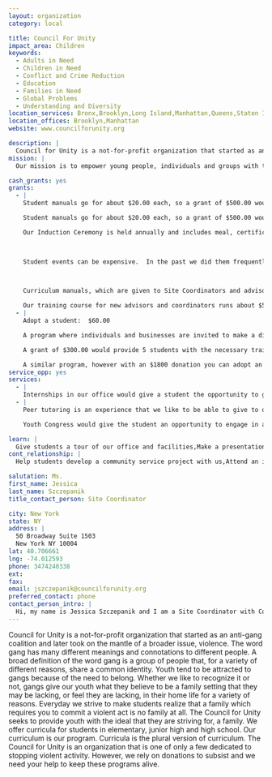 ```yaml
---
layout: organization
category: local

title: Council For Unity
impact_area: Children
keywords: 
  - Adults in Need
  - Children in Need
  - Conflict and Crime Reduction
  - Education
  - Families in Need
  - Global Problems
  - Understanding and Diversity
location_services: Bronx,Brooklyn,Long Island,Manhattan,Queens,Staten Island,Greater New York
location_offices: Brooklyn,Manhattan
website: www.councilforunity.org

description: |
  Council for Unity is a not-for-profit organization that started as an anti-gang coalition and later took on the mantle of a broader issue, violence.  The word gang has many different meanings and connotations to different people. A broad definition of the word gang is a group of people that, for a variety of different reasons, share a common identity. Youth tend to be attracted to gangs because of the need to belong. Whether we like to recognize it or not, gangs give our youth what they believe to be a family setting that they may be lacking, or feel they are lacking, in their home life for a variety of reasons. Everyday we strive to make students realize that a family which requires you to commit a violent act is no family at all. The Council for Unity seeks to provide youth with the ideal that they are striving for, a family. We offer curricula for students in elementary, junior high and high school. Our curriculum is our program. Curricula is the plural version of curriculum. The Council for Unity is an organization that is one of only a few dedicated to stopping violent activity. However, we rely on donations to subsist and we need your help to keep these programs alive.
mission: |
  Our mission is to empower young people, individuals and groups with the skills necessary to promote safety, unity and achievement in schools and communities

cash_grants: yes
grants: 
  - |
    Student manuals go for about $20.00 each, so a grant of $500.00 would provide students in the program with 25 manuals.

    Student manuals go for about $20.00 each, so a grant of $500.00 would provide students in the program with 25 manuals.

    Our Induction Ceremony is held annually and includes meal, certificate and ceremony.  This is our end of year celebration and the cost is about $30.00 a student.  A $1,000 grant would help us send about 33 students to Induction.  Unfortunately, many students do have trouble paying and that is why this is necessary.

    

    Student events can be expensive.  In the past we did them frequently, and recently we have not been able to do many at all with our limited funds.  We would estimate that Leadership training events, college prep programs and college trips usually run about $75.00 a student.  These kinds of trips are beneficial to the student and they are something that has come to be expected of our program. A grant of $1000 would provide us with enough to send about 13 students on a trip that is beneficial for their future.

    

    Curriculum manuals, which are given to Site Coordinators and advisors as a tool for implementing the curriculum, go for about $30.00 each. A grant of $250.00 would give us about eight curriculum manuals.

    Our training course for new advisors and coordinators runs about $50.00 a person (the training course is three days long).  With a $500.00 grant we can train ten new advisors and/or site coordinators.
  - |
    Adopt a student:  $60.00

    A program where individuals and businesses are invited to make a difference in one student’s life.  For $60.00, you can provide a student with a manual and art supplies (also necessary in the program).  You will receive a thank you note as well as a student testimonial at the end of the year.

    A grant of $300.00 would provide 5 students with the necessary training to become inducted members of the Council for Unity.  Adopt a class (30 students): $1,800.00

    A similar program, however with an $1800 donation you can adopt an entire class.  This is equivalent to thirty $60.00 donations.
service_opp: yes
services: 
  - |
    Internships in our office would give a student the opportunity to get a feel for working in an office environment.  The student would be asked to do such tasks as data entry, copying, faxing, filing, answering the phones, as well as general paperwork.  They may be asked to help with fundraising activities or other events.
  - |
    Peer tutoring is an experience that we like to be able to give to our students who struggle with their workload.  As a peer tutor, the student would be expected to tutor another student in a particular subject area.

    Youth Congress would give the student an opportunity to engage in a student led organization, similar to student government.  The student would be invited to represent their school and come to Congress meetings, as well as participate in Congress events.

learn: |
  Give students a tour of our office and facilities,Make a presentation about our organization,Speak over the phone about our work
cont_relationship: |
  Help students develop a community service project with us,Attend an in-school Check Award Assembly if we receive a grant,Help students tell local newspapers and media about their grant and/or project with us,Educate the school by leading a workshop,Collect pennies during the Penny Harvest next fall

salutation: Ms.
first_name: Jessica
last_name: Szczepanik
title_contact_person: Site Coordinator

city: New York
state: NY
address: |
  50 Broadway Suite 1503  
  New York NY 10004
lat: 40.706661
lng: -74.012593
phone: 3474240338
ext: 
fax: 
email: jszczepanik@councilforunity.org
preferred_contact: phone
contact_person_intro: |
  Hi, my name is Jessica Szczepanik and I am a Site Coordinator with Council for Unity as part of their School Based Initiative. The reason that I became involved with this organization is that the more I see of the world, the more I find that violence is a growing problem. It’s hard to believe that our culture is so driven by violence, however if you look in the overview section of this profile you will find statistics from the Center for Disease Control pertaining to American youth and gun violence that are very real and very disturbing.
---
```

Council for Unity is a not-for-profit organization that started as an anti-gang coalition and later took on the mantle of a broader issue, violence.  The word gang has many different meanings and connotations to different people. A broad definition of the word gang is a group of people that, for a variety of different reasons, share a common identity. Youth tend to be attracted to gangs because of the need to belong. Whether we like to recognize it or not, gangs give our youth what they believe to be a family setting that they may be lacking, or feel they are lacking, in their home life for a variety of reasons. Everyday we strive to make students realize that a family which requires you to commit a violent act is no family at all. The Council for Unity seeks to provide youth with the ideal that they are striving for, a family. We offer curricula for students in elementary, junior high and high school. Our curriculum is our program. Curricula is the plural version of curriculum. The Council for Unity is an organization that is one of only a few dedicated to stopping violent activity. However, we rely on donations to subsist and we need your help to keep these programs alive.